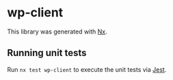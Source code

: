 # wp-client

This library was generated with [Nx](https://nx.dev).

## Running unit tests

Run `nx test wp-client` to execute the unit tests via [Jest](https://jestjs.io).
